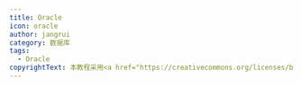 ```yaml
---
title: Oracle
icon: oracle
author: jangrui
category: 数据库
tags: 
  - Oracle
copyrightText: 本教程采用<a href="https://creativecommons.org/licenses/by-sa/3.0/deed.zh">知识共享 署名-相同方式共享 3.0协议</a>
---
```

